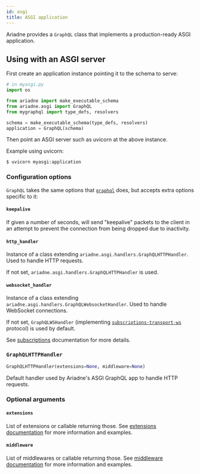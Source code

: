 ```yaml
---
id: asgi
title: ASGI application
---
```


Ariadne provides a `GraphQL` class that implements a production-ready ASGI application.

## Using with an ASGI server

First create an application instance pointing it to the schema to serve:

```python
# in myasgi.py
import os

from ariadne import make_executable_schema
from ariadne.asgi import GraphQL
from mygraphql import type_defs, resolvers

schema = make_executable_schema(type_defs, resolvers)
application = GraphQL(schema)
```

Then point an ASGI server such as uvicorn at the above instance.

Example using uvicorn:

```console
$ uvicorn myasgi:application
```

### Configuration options

`GraphQL` takes the same options that [`graphql`](api-reference.md#configuration-options) does, but accepts extra options specific to it:

#### `keepalive`

If given a number of seconds, will send "keepalive" packets to the client in an attempt to prevent the connection from being dropped due to inactivity.

#### `http_handler`

Instance of a class extending `ariadne.asgi.handlers.GraphQLHTTPHandler`. Used to handle HTTP requests.

If not set, `ariadne.asgi.handlers.GraphQLHTTPHandler` is used.

#### `websocket_handler`

Instance of a class extending `ariadne.asgi.handlers.GraphQLWebsocketHandler`. Used to handle WebSocket connections.

If not set, `GraphQLWSHandler` (implementing [`subscriptions-transport-ws`](https://github.com/apollographql/subscriptions-transport-ws) protocol) is used by default.

See [subscriptions](/server/subscriptions#subscription-protocols) documentation for more details.

### `GraphQLHTTPHandler`

```python
GraphQLHTTPHandler(extensions=None, middleware=None)
```

Default handler used by Ariadne's ASGI GraphQL app to handle HTTP requests.

### Optional arguments

#### `extensions`

List of extensions or callable returning those. See [extensions documentation](/server/extensions#enabling-extensions) for more information and examples.

#### `middleware`

List of middlewares or callable returning those. See [middleware documentation](/server/middleware#custom-middleware-example) for more information and examples.

